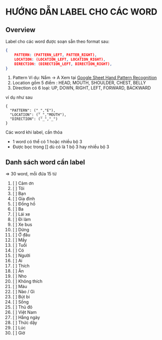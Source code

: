# HƯỚNG DẪN LABEL CHO CÁC WORD

## Overview

Label cho các word được soạn sẵn theo format sau:

```json
{
    PATTERN: (PATTERN_LEFT, PATTER_RIGHT),
    LOCATION: (LOCATION_LEFT, LOCATION_RIGHT),
    DIRECTION: (DIRECTION_LEFT, DIRECTION_RIGHT),
}
```

1. Pattern
   Ví dụ: Nắm -> A
   Xem tại [Google Sheet Hand Pattern Recognition](https://docs.google.com/spreadsheets/d/1wobS-_RUlKgN6tjd2wrLGVjX33iymA9AYrqemFEQlEI/edit?usp=sharing)
2. Location gồm 5 điểm : HEAD, MOUTH, SHOULDER, CHEST, BELLY
3. Direction có 6 loại: UP, DOWN, RIGHT, LEFT, FORWARD, BACKWARD

ví dụ như sau

```
{
  "PATTERN": ("_","E"),
  "LOCATION": ("_","MOUTH"),
  "DIRECTION": ("_","_")
}
```

Các word khi label, cần thỏa

- 1 word có thể có 1 hoặc nhiều bộ 3
- Được bọc trong [] dù có là 1 bộ 3 hay nhiều bộ 3

## Danh sách word cần label

=> 30 word, mỗi đứa 15 từ

1. [ ] Cảm ơn
1. [ ] Tôi
1. [ ] Bạn
1. [ ] Gia đình
1. [ ] Đồng hồ
1. [ ] Ba
1. [ ] Lái xe
1. [ ] Đi làm
1. [ ] Xe bus
1. [ ] Dừng
1. [ ] Ở đâu
1. [ ] Mấy
1. [ ] Tuổi
1. [ ] Có
1. [ ] Người
1. [ ] Ai
1. [ ] Thích
1. [ ] Ăn
1. [ ] Nho
1. [ ] Không thích
1. [ ] Màu
1. [ ] Nào / Gì
1. [ ] Bút bi
1. [ ] Sống
1. [ ] Thủ đô
1. [ ] Việt Nam
1. [ ] Hằng ngày
1. [ ] Thức dậy
1. [ ] Lúc
1. [ ] Giờ
